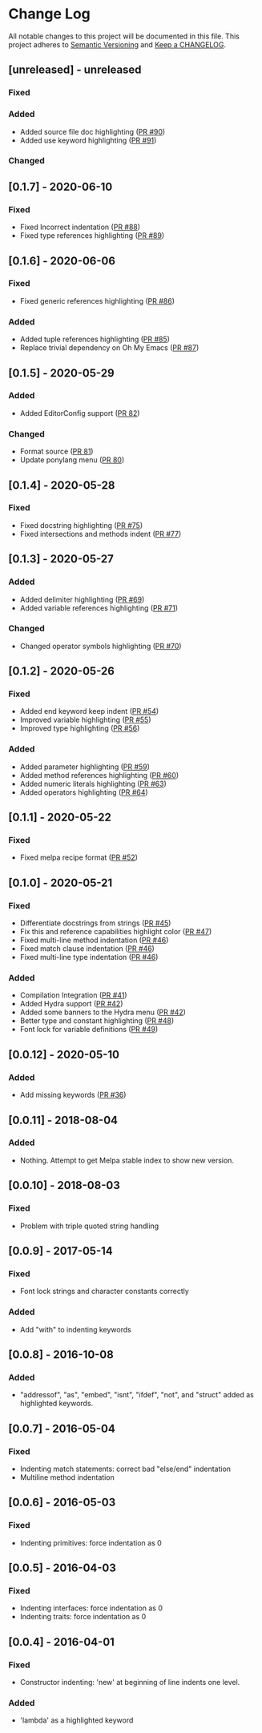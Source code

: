 # Change Log

All notable changes to this project will be documented in this file. This project adheres to [Semantic Versioning](http://semver.org/) and [Keep a CHANGELOG](http://keepachangelog.com/).

## [unreleased] - unreleased

### Fixed


### Added

- Added source file doc highlighting ([PR #90](https://github.com/ponylang/ponylang-mode/pull/90))
- Added use keyword highlighting ([PR #91](https://github.com/ponylang/ponylang-mode/pull/91))

### Changed


## [0.1.7] - 2020-06-10

### Fixed

- Fixed Incorrect indentation ([PR #88](https://github.com/ponylang/ponylang-mode/pull/88))
- Fixed type references highlighting ([PR #89](https://github.com/ponylang/ponylang-mode/pull/89))

## [0.1.6] - 2020-06-06

### Fixed

- Fixed generic references highlighting ([PR #86](https://github.com/ponylang/ponylang-mode/pull/86))

### Added

- Added tuple references highlighting ([PR #85](https://github.com/ponylang/ponylang-mode/pull/85))
- Replace trivial dependency on Oh My Emacs ([PR #87](https://github.com/ponylang/ponylang-mode/pull/87))

## [0.1.5] - 2020-05-29

### Added

- Added EditorConfig support ([PR 82](https://github.com/ponylang/ponylang-mode/pull/82))

### Changed

- Format source ([PR 81](https://github.com/ponylang/ponylang-mode/pull/81))
- Update ponylang menu ([PR 80](https://github.com/ponylang/ponylang-mode/pull/80))

## [0.1.4] - 2020-05-28

### Fixed

- Fixed docstring highlighting ([PR #75](https://github.com/ponylang/ponylang-mode/pull/75))
- Fixed intersections and methods indent ([PR #77](https://github.com/ponylang/ponylang-mode/pull/77))

## [0.1.3] - 2020-05-27

### Added

- Added delimiter highlighting ([PR #69](https://github.com/ponylang/ponylang-mode/pull/69))
- Added variable references highlighting ([PR #71](https://github.com/ponylang/ponylang-mode/pull/71))

### Changed

- Changed operator symbols highlighting ([PR #70](https://github.com/ponylang/ponylang-mode/pull/70))

## [0.1.2] - 2020-05-26

### Fixed

- Added end keyword keep indent ([PR #54](https://github.com/ponylang/ponylang-mode/pull/54))
- Improved variable highlighting ([PR #55](https://github.com/ponylang/ponylang-mode/pull/55))
- Improved type highlighting ([PR #56](https://github.com/ponylang/ponylang-mode/pull/56))

### Added

- Added parameter highlighting ([PR #59](https://github.com/ponylang/ponylang-mode/pull/59))
- Added method references highlighting ([PR #60](https://github.com/ponylang/ponylang-mode/pull/60))
- Added numeric literals highlighting ([PR #63](https://github.com/ponylang/ponylang-mode/pull/63))
- Added operators highlighting ([PR #64](https://github.com/ponylang/ponylang-mode/pull/64))

## [0.1.1] - 2020-05-22

### Fixed

- Fixed melpa recipe format ([PR #52](https://github.com/ponylang/ponylang-mode/pull/52))

## [0.1.0] - 2020-05-21

### Fixed

- Differentiate docstrings from strings ([PR #45](https://github.com/ponylang/ponylang-mode/pull/45))
- Fix this and reference capabilities highlight color ([PR #47](https://github.com/ponylang/ponylang-mode/pull/47))
- Fixed multi-line method indentation ([PR #46](https://github.com/ponylang/ponylang-mode/pull/46))
- Fixed match clause indentation ([PR #46](https://github.com/ponylang/ponylang-mode/pull/46))
- Fixed multi-line type indentation ([PR #46](https://github.com/ponylang/ponylang-mode/pull/46))

### Added

- Compilation Integration ([PR #41](https://github.com/ponylang/ponylang-mode/pull/41))
- Added Hydra support ([PR #42](https://github.com/ponylang/ponylang-mode/pull/42))
- Added some banners to the Hydra menu ([PR #42](https://github.com/ponylang/ponylang-mode/pull/42))
- Better type and constant highlighting ([PR #48](https://github.com/ponylang/ponylang-mode/pull/48))
- Font lock for variable definitions ([PR #49](https://github.com/ponylang/ponylang-mode/pull/49))

## [0.0.12] - 2020-05-10

### Added

- Add missing keywords ([PR #36](https://github.com/ponylang/ponylang-mode/pull/36))

## [0.0.11] - 2018-08-04

### Added

- Nothing. Attempt to get Melpa stable index to show new version.

## [0.0.10] - 2018-08-03

### Fixed

- Problem with triple quoted string handling

## [0.0.9] - 2017-05-14

### Fixed

- Font lock strings and character constants correctly

### Added

-  Add "with" to indenting keywords

## [0.0.8] - 2016-10-08

### Added

- "addressof", "as", "embed", "isnt", "ifdef", "not", and "struct" added as
  highlighted keywords.

## [0.0.7] - 2016-05-04

### Fixed

- Indenting match statements: correct bad "else/end" indentation
- Multiline method indentation

## [0.0.6] - 2016-05-03

### Fixed

- Indenting primitives: force indentation as 0

## [0.0.5] - 2016-04-03

### Fixed

- Indenting interfaces: force indentation as 0
- Indenting traits: force indentation as 0

## [0.0.4] - 2016-04-01

### Fixed

- Constructor indenting: 'new' at beginning of line indents one level.

### Added

- 'lambda' as a highlighted keyword

